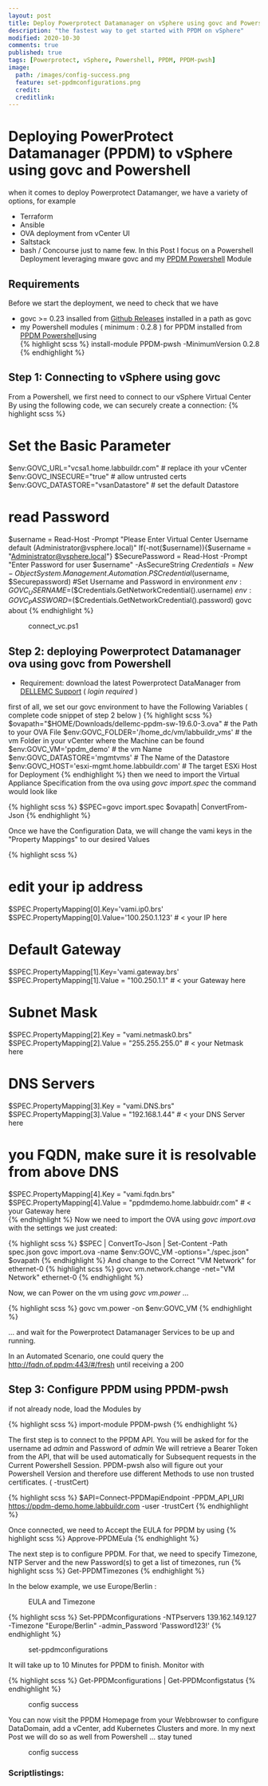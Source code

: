 ```yaml
---
layout: post
title: Deploy Powerprotect Datamanager on vSphere using govc and Powershell
description: "the fastest way to get started with PPDM on vSphere"
modified: 2020-10-30
comments: true
published: true
tags: [Powerprotect, vSphere, Powershell, PPDM, PPDM-pwsh]
image:
  path: /images/config-success.png
  feature: set-ppdmconfigurations.png
  credit: 
  creditlink: 
---
```

# Deploying PowerProtect Datamanager (PPDM) to vSphere using govc and Powershell 
when it comes to deploy Powerprotect Datamanger, we have a variety of options, for example
- Terraform
- Ansible
- OVA deployment from vCenter UI
- Saltstack
- bash / Concourse
just to name few.
In this Post I focus on a Powershell Deployment leveraging mware govc and my [PPDM Powershell](https://www.powershellgallery.com/packages/PPDM-pwsh/) Module

## Requirements
Before we start the deployment, we need to check that we have
 - govc >= 0.23 insalled from [Github Releases](https://github.com/vmware/govmomi/releases/download/v0.23.0/govc_windows_amd64.exe.zip) installed in a path as govc
 - my Powershell modules ( minimum : 0.2.8 ) for PPDM installed from [PPDM Powershell](https://www.powershellgallery.com/packages/PPDM-pwsh)using  
 {% highlight scss %}
 install-module PPDM-pwsh -MinimumVersion 0.2.8
{% endhighlight %}
## Step 1: Connecting to vSphere using govc
From a Powershell, we first need to connect to our vSphere Virtual Center By using the following code,
we can securely create a connection:
{% highlight scss %}
# Set the Basic Parameter
$env:GOVC_URL="vcsa1.home.labbuildr.com"    # replace ith your vCenter
$env:GOVC_INSECURE="true"                   # allow untrusted certs
$env:GOVC_DATASTORE="vsanDatastore"         # set the default Datastore 
# read Password
$username = Read-Host -Prompt "Please Enter Virtual Center Username default (Administrator@vsphere.local)"
If(-not($username)){$username = "Administrator@vsphere.local"}
$SecurePassword = Read-Host -Prompt "Enter Password for user $username" -AsSecureString
$Credentials = New-Object System.Management.Automation.PSCredential($username, $Securepassword)
#Set Username and Password in environment
$env:GOVC_USERNAME=$($Credentials.GetNetworkCredential().username)
$env:GOVC_PASSWORD=$($Credentials.GetNetworkCredential().password)
govc about
{% endhighlight %}


<figure class="full">
	<img src="/images/connect_vc.ps1.png" alt="">
	<figcaption>connect_vc.ps1</figcaption>
</figure>

## Step 2: deploying Powerprotect Datamanager ova using govc from Powershell
- Requirement:
download the latest Powerprotect DataManager from [DELLEMC Support](https://dl.dell.com/downloads/DL100787_PowerProtect-Data-Manager-19.6-Install-OVA.ova) ( *login required* )

first of all, we set our govc environment to have the Following Variables
( complete code snippet of step 2 below )
{% highlight scss %}
$ovapath="$HOME/Downloads/dellemc-ppdm-sw-19.6.0-3.ova" # the Path to your OVA File
$env:GOVC_FOLDER='/home_dc/vm/labbuildr_vms'            # the vm Folder in your vCenter where the Machine can be found
$env:GOVC_VM='ppdm_demo'                                # the vm Name
$env:GOVC_DATASTORE='mgmtvms'                           # The Name of the Datastore
$env:GOVC_HOST='esxi-mgmt.home.labbuildr.com'           # The target ESXi Host for Deployment
{% endhighlight %}
then we need to import the Virtual Appliance Specification from the ova using *govc import.spec*
the command would look like

{% highlight scss %}
$SPEC=govc import.spec $ovapath| ConvertFrom-Json
{% endhighlight %}

Once we have the Configuration Data, we will change the vami keys in the "Property Mappings" to our desired Values

{% highlight scss %}
# edit your ip address
$SPEC.PropertyMapping[0].Key='vami.ip0.brs'
$SPEC.PropertyMapping[0].Value='100.250.1.123' # < your IP here
# Default Gateway
$SPEC.PropertyMapping[1].Key='vami.gateway.brs'
$SPEC.PropertyMapping[1].Value = "100.250.1.1" # < your Gateway here
# Subnet Mask               
$SPEC.PropertyMapping[2].Key = "vami.netmask0.brs"
$SPEC.PropertyMapping[2].Value = "255.255.255.0" # < your Netmask here
# DNS Servers
$SPEC.PropertyMapping[3].Key = "vami.DNS.brs"
$SPEC.PropertyMapping[3].Value = "192.168.1.44" # < your DNS Server here
# you FQDN, make sure it is resolvable from above DNS
$SPEC.PropertyMapping[4].Key = "vami.fqdn.brs"
$SPEC.PropertyMapping[4].Value = "ppdmdemo.home.labbuidr.com" # < your Gateway here   
{% endhighlight %}
Now we need to import the OVA using *govc import.ova* with the settings we just created:

{% highlight scss %}
$SPEC | ConvertTo-Json | Set-Content -Path spec.json
govc import.ova -name $env:GOVC_VM -options="./spec.json" $ovapath
{% endhighlight %}
And change to the Correct "VM Network" for  ethernet-0
{% highlight scss %}
govc vm.network.change -net="VM Network" ethernet-0
{% endhighlight %}

Now, we can Power on the vm using *govc vm.power* ...

{% highlight scss %}
govc vm.power -on $env:GOVC_VM
{% endhighlight %}

... and wait for the Powerprotect Datamanager Services to be up and running.

In an Automated Scenario, one could query the http://fqdn.of.ppdm:443/#/fresh until receiving a 200

## Step 3: Configure PPDM using PPDM-pwsh

if not already node, load the Modules by 

{% highlight scss %}
import-module PPDM-pwsh
{% endhighlight %}

The first step is to connect to the PPDM API.
You will be asked for for the username ad *admin* and Password of *admin* 
We will retrieve a Bearer Token from the API, that will be used automatically for Subsequent requests in the Current Powershell Session. 
PPDM-pwsh also will figure out your Powershell Version and therefore use different Methods to use non trusted certificates. ( -trustCert)

{% highlight scss %}
$API=Connect-PPDMapiEndpoint -PPDM_API_URI https://ppdm-demo.home.labbuildr.com -user -trustCert
{% endhighlight %}


Once connected, we need to Accept the EULA for PPDM by using
{% highlight scss %}
Approve-PPDMEula
{% endhighlight %}

The next step is to configure PPDM. For that, we need to specify Timezone, NTP Server and the new Password(s)
to get a list of timezones, run
{% highlight scss %}
Get-PPDMTimezones
{% endhighlight %}

In the below example, we use Europe/Berlin :

<figure class="full">
	<img src="/images/connect_timezome.png" alt="">
	<figcaption>EULA and Timezone</figcaption>
</figure>


{% highlight scss %}
Set-PPDMconfigurations -NTPservers 139.162.149.127 -Timezone "Europe/Berlin" -admin_Password 'Password123!'
{% endhighlight %}
<figure class="full">
	<img src="/images/set-ppdmconfigurations.png" alt="">
	<figcaption>set-ppdmconfigurations</figcaption>
</figure>
It will take up to 10 Minutes for PPDM to finish. Monitor with 



{% highlight scss %}
 Get-PPDMconfigurations | Get-PPDMconfigstatus
{% endhighlight %}

<figure class="full">
	<img src="/images/config-success.png" alt="">
	<figcaption>config success</figcaption>
</figure>


You can now visit the PPDM Homepage from your Webbrowser to configure DataDomain, add a vCenter, add Kubernetes Clusters and more.
In my next Post we will do so as well from Powershell ... stay tuned


<figure class="full">
	<img src="/images/ppdm-wizard.png" alt="">
	<figcaption>config success</figcaption>
</figure>

### Scriptlistings:
<script src="https://gist.github.com/bottkars/920fb2c16104bf0494ba9739bd383e69.js"></script>
<script src="https://gist.github.com/bottkars/f05d8357232778a24da45a46eb382a3d.js"></script>


